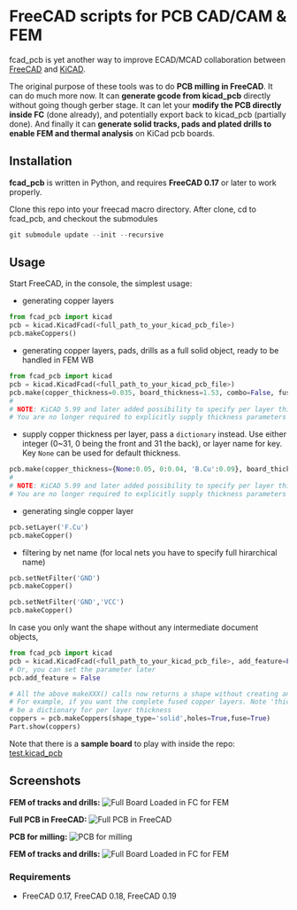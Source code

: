 # FreeCAD scripts for PCB CAD/CAM & FEM

fcad_pcb is yet another way to improve ECAD/MCAD collaboration between
[FreeCAD](http://www.freecadweb.org/) and [KiCAD](http://kicad-pcb.org/). 

The original purpose of these tools was to do **PCB milling in FreeCAD**. It can do much more now. 
It can **generate gcode from kicad_pcb** directly without going though gerber stage. 
It can let your **modify the PCB directly inside FC** (done already), and potentially export back to kicad_pcb (partially done). 
And finally it can **generate solid tracks, pads and plated drills to enable FEM and thermal analysis** on KiCad pcb boards.

## Installation

**fcad_pcb** is written in Python, and requires **FreeCAD 0.17** or later to work properly.

Clone this repo into your freecad macro directory. 
After clone, cd to fcad_pcb, and checkout the submodules

```python
git submodule update --init --recursive
```
## Usage

Start FreeCAD, in the console, the simplest usage:

- generating copper layers

```python
from fcad_pcb import kicad
pcb = kicad.KicadFcad(<full_path_to_your_kicad_pcb_file>)
pcb.makeCoppers()
```

- generating copper layers, pads, drills as a full solid object, ready to be handled in FEM WB

```python
from fcad_pcb import kicad
pcb = kicad.KicadFcad(<full_path_to_your_kicad_pcb_file>)
pcb.make(copper_thickness=0.035, board_thickness=1.53, combo=False, fuseCoppers=True )
#
# NOTE: KiCAD 5.99 and later added possibility to specify per layer thickness including dielectric layers.
# You are no longer required to explicitly supply thickness parameters in any of the function calls as shown above.
```

* supply copper thickness per layer, pass a `dictionary` instead. Use either
  integer (0~31, 0 being the front and 31 the back), or layer name for key. Key
  `None` can be used for default thickness.
```python
pcb.make(copper_thickness={None:0.05, 0:0.04, 'B.Cu':0.09}, board_thickness=1.53, combo=False, fuseCoppers=True)
#
# NOTE: KiCAD 5.99 and later added possibility to specify per layer thickness including dielectric layers.
# You are no longer required to explicitly supply thickness parameters in any of the function calls as shown above.
```


- generating single copper layer

```python
pcb.setLayer('F.Cu')
pcb.makeCopper()
```

* <a name="net-filter"/>filtering by net name (for local nets you have to specify full hirarchical name)

```python
pcb.setNetFilter('GND')
pcb.makeCopper()

pcb.setNetFilter('GND','VCC')
pcb.makeCopper()
```

In case you only want the shape without any intermediate document objects,

```python
from fcad_pcb import kicad
pcb = kicad.KicadFcad(<full_path_to_your_kicad_pcb_file>, add_feature=False)
# Or, you can set the parameter later
pcb.add_feature = False

# All the above makeXXX() calls now returns a shape without creating any features
# For example, if you want the complete fused copper layers. Note 'thickness' can
# be a dictionary for per layer thickness
coppers = pcb.makeCoppers(shape_type='solid',holes=True,fuse=True)
Part.show(coppers)
```

Note that there is a **sample board** to play with inside the repo:
[test.kicad_pcb](kicad_parser/test.kicad_pcb)

## Screenshots
**FEM of tracks and drills:**
![Full Board Loaded in FC for FEM](screenshots/solid-tracks-pads-drills-for-FEM.png?raw=true "Full Board Loaded in FC for FEM")

**Full PCB in FreeCAD:**
![Full PCB in FreeCAD](screenshots/full-board-and-tracks.png?raw=true "Full PCB in FreeCAD")

**PCB for milling:**
![PCB for milling](screenshots/pcb-milling.png?raw=true "PCB for milling")

**FEM of tracks and drills:**
![Full Board Loaded in FC for FEM](screenshots/fcad_pcb-generating-for-FEM.gif?raw=true "Full Board Loaded in FC for FEM")

### Requirements
- FreeCAD 0.17, FreeCAD 0.18, FreeCAD 0.19
